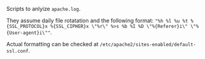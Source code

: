 Scripts to anlyize `apache.log`.

They assume daily file rotatation and the following format: `"%h %l %u %t %{SSL_PROTOCOL}x %{SSL_CIPHER}x \"%r\" %>s %b %I %D \"%{Referer}i\" \"%{User-agent}i\""`. 

Actual formatting can be checked at `/etc/apache2/sites-enabled/default-ssl.conf`.
